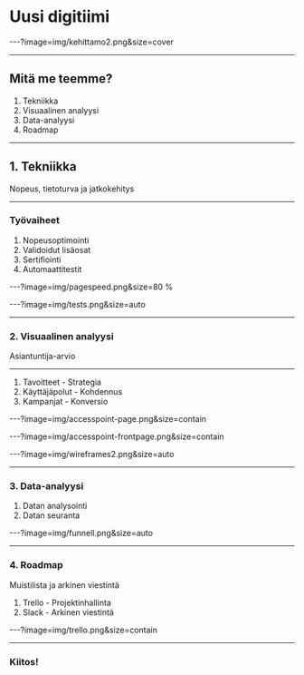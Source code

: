 # Uusi digitiimi

---?image=img/kehittamo2.png&size=cover

---

## Mitä me teemme?
1. Tekniikka
2. Visuaalinen analyysi
3. Data-analyysi
4. Roadmap

---

## 1. Tekniikka
Nopeus, tietoturva ja jatkokehitys

---

### Työvaiheet
1. Nopeusoptimointi
2. Validoidut lisäosat  
3. Sertifiointi
4. Automaattitestit

---?image=img/pagespeed.png&size=80 %

---?image=img/tests.png&size=auto

---

### 2. Visuaalinen analyysi
Asiantuntija-arvio

---

1. Tavoitteet - Strategia
2. Käyttäjäpolut - Kohdennus
3. Kampanjat - Konversio

---?image=img/accesspoint-page.png&size=contain

---?image=img/accesspoint-frontpage.png&size=contain

---?image=img/wireframes2.png&size=auto

---

### 3. Data-analyysi

1. Datan analysointi
2. Datan seuranta

---?image=img/funnell.png&size=auto

---

### 4. Roadmap

Muistilista ja arkinen viestintä
1. Trello - Projektinhallinta
2. Slack - Arkinen viestintä

---?image=img/trello.png&size=contain

---

### Kiitos!
